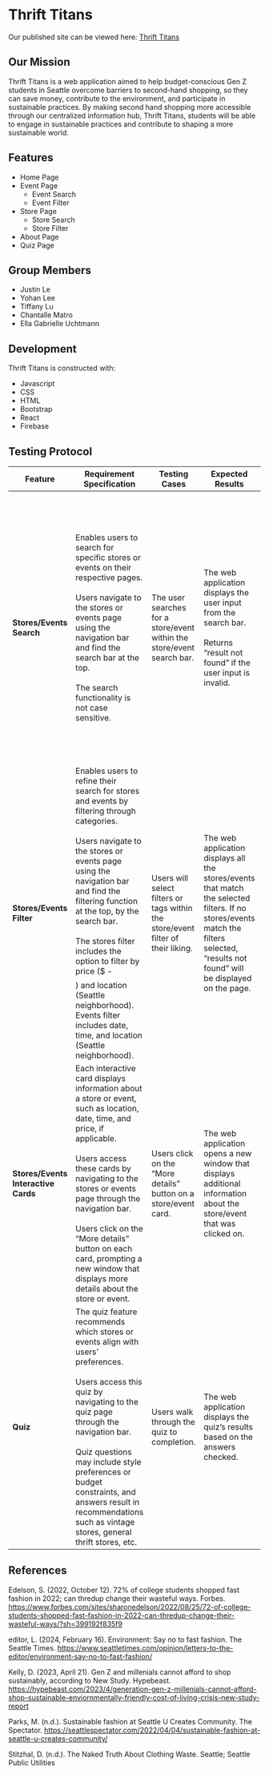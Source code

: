 # Thrift Titans
Our published site can be viewed here: [Thrift Titans](https://info442-green-beans.web.app/)

## Our Mission

Thrift Titans is a web application aimed to help budget-conscious Gen Z students in Seattle overcome barriers to second-hand shopping, so they can save money, contribute to the environment, and participate in sustainable practices. By making second hand shopping more accessible through our centralized information hub, Thrift Titans, students will be able to engage in sustainable practices and contribute to shaping a more sustainable world. 

## Features

* Home Page
* Event Page
	* Event Search
	* Event Filter
* Store Page
	* Store Search
 	* Store Filter
* About Page
* Quiz Page

## Group Members
* Justin Le
* Yohan Lee
* Tiffany Lu
* Chantalle Matro
* Ella Gabrielle Uchtmann


## Development
Thrift Titans is constructed with:

* Javascript
* CSS
* HTML
* Bootstrap
* React
* Firebase

## Testing Protocol
| Feature                          | Requirement Specification                                                                                                                                                                                                                                                                                                                                                              | Testing Cases                                                        | Expected Results                                                                                                                                                                                                                                                                                                             | Expected Deficiency                                                               | Unexpected Results                                                                                                                                                                                                                                                                                                                                                                 |
|----------------------------------|------------------------------------------------------------------------------------------------------------------------------------------------------------------------------------------------------------------------------------------------------------------------------------------------------------------------------------------------------------------------------------------|-----------------------------------------------------------------------|-------------------------------------------------------------------------------------------------------------------------------------------------------------------------------------------------------------------------------------------------------------------------------------------------------------------------------|---------------------------------------------------------------------------------|-----------------------------------------------------------------------------------------------------------------------------------------------------------------------------------------------------------------------------------------------------------------------------------------------------------------------------------------------------------------------------------|
| **Stores/Events Search**             | Enables users to search for specific stores or events on their respective pages. <br><br> Users navigate to the stores or events page using the navigation bar and find the search bar at the top. <br><br> The search functionality is not case sensitive.                                                                                                                                                | The user searches for a store/event within the store/event search bar. | The web application displays the user input from the search bar. <br><br> Returns “result not found” if the user input is invalid.                                                                                                                                                                                                   | Search results may take some time to load.                                      | The web application does not display user input even though it is valid. <br><br> Displays something different from user input. <br><br> Does not display “result not found” if the user input is invalid. <br><br> Displays “result not found” even though the search is valid.                                                                                           |
| **Stores/Events Filter**             | Enables users to refine their search for stores and events by filtering through categories. <br><br> Users navigate to the stores or events page using the navigation bar and find the filtering function at the top, by the search bar. <br><br> The stores filter includes the option to filter by price ($ - $$$$) and location (Seattle neighborhood). Events filter includes date, time, and location (Seattle neighborhood). | Users will select filters or tags within the store/event filter of their liking. | The web application displays all the stores/events that match the selected filters. If no stores/events match the filters selected, “results not found” will be displayed on the page.                                                                                                                                       | Filtered results may take some time to load.                                    | The web application does not display all the stores/events that match the filter. Displays no results even though the filter is valid. Does not display “result not found” if the filter input is invalid.                                                                                                                                          |
| **Stores/Events Interactive Cards**  | Each interactive card displays information about a store or event, such as location, date, time, and price, if applicable. <br><br> Users access these cards by navigating to the stores or events page through the navigation bar. <br><br> Users click on the “More details” button on each card, prompting a new window that displays more details about the store or event.                                       | Users click on the “More details” button on a store/event card.        | The web application opens a new window that displays additional information about the store/event that was clicked on.                                                                                                                                                                                                      | N/A                                                                             | The web application does not open a new window. <br><br> Does not render store/event information directly related to the store that was clicked on. <br><br> Renders information about a different event/store.                                                                                                                                                   |
| **Quiz**                            | The quiz feature recommends which stores or events align with users’ preferences. <br><br> Users access this quiz by navigating to the quiz page through the navigation bar. <br><br> Quiz questions may include style preferences or budget constraints, and answers result in recommendations such as vintage stores, general thrift stores, etc.                                        | Users walk through the quiz to completion.                            | The web application displays the quiz’s results based on the answers checked.                                                                                                                                                                                                                                                | N/A                                                                             | The web application displays an incorrect result. <br><br> Does not display any result. <br><br> Does not proceed from question to question. <br><br> Is unable to submit.                                                                                                                                                                                                                                     |

## References
Edelson, S. (2022, October 12). 72% of college students shopped fast fashion in 2022; can thredup change their wasteful ways. Forbes. https://www.forbes.com/sites/sharonedelson/2022/08/25/72-of-college-students-shopped-fast-fashion-in-2022-can-thredup-change-their-wasteful-ways/?sh=399192f835f9

editor, L. (2024, February 16). Environment: Say no to fast fashion. The Seattle Times. https://www.seattletimes.com/opinion/letters-to-the-editor/environment-say-no-to-fast-fashion/

Kelly, D. (2023, April 21). Gen Z and millenials cannot afford to shop sustainably, according to New Study. Hypebeast. https://hypebeast.com/2023/4/generation-gen-z-millenials-cannot-afford-shop-sustainable-enviornmentally-friendly-cost-of-living-crisis-new-study-report

Parks, M. (n.d.). Sustainable fashion at Seattle U Creates Community. The Spectator. https://seattlespectator.com/2022/04/04/sustainable-fashion-at-seattle-u-creates-community/

Stitzhal, D. (n.d.). The Naked Truth About Clothing Waste. Seattle; Seattle Public Utilities
